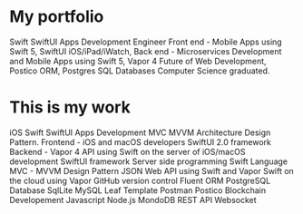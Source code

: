 # My portfolio
Swift SwiftUI Apps Development Engineer
Front end - Mobile Apps using Swift 5, SwiftUI iOS/iPad/iWatch, 
Back end - Microservices Development and Mobile Apps using Swift 5, Vapor 4 Future of Web Development, Postico ORM, Postgres SQL Databases
Computer Science graduated.
# This is my work
iOS Swift SwiftUI Apps Development 
MVC MVVM Architecture Design Pattern.
Frontend - iOS and macOS developers SwiftUI 2.0 framework
Backend  - Vapor 4 API using Swift on the server of iOS/macOS development
SwiftUI framework
Server side programming Swift Language
MVC - MVVM Design Pattern
JSON Web API using Swift and Vapor
Swift on the cloud using Vapor
GitHub version control
Fluent ORM
PostgreSQL Database
SqlLite
MySQL
Leaf Template
Postman
Postico
Blockchain Developement
Javascript
Node.js
MondoDB
REST API
Websocket
